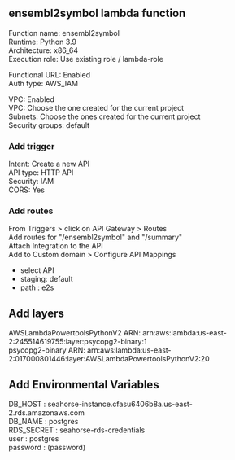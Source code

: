## ensembl2symbol lambda function
Function name: ensembl2symbol  
Runtime: Python 3.9  
Architecture: x86_64  
Execution role: Use existing role / lambda-role  

Functional URL: Enabled  
Auth type: AWS_IAM  

VPC: Enabled  
VPC: Choose the one created for the current project  
Subnets: Choose the ones created for the current project  
Security groups: default  

### Add trigger  
Intent: Create a new API  
API type: HTTP API  
Security: IAM  
CORS: Yes  

### Add routes
From Triggers > click on API Gateway > Routes  
Add routes for "/ensembl2symbol" and "/summary"  
Attach Integration to the API  
Add to Custom domain > Configure API Mappings  
- select API  
- staging: default  
- path : e2s  

## Add layers
AWSLambdaPowertoolsPythonV2 ARN: arn:aws:lambda:us-east-2:245514619755:layer:psycopg2-binary:1  
psycopg2-binary ARN: arn:aws:lambda:us-east-2:017000801446:layer:AWSLambdaPowertoolsPythonV2:20  

## Add Environmental Variables
DB_HOST : seahorse-instance.cfasu6406b8a.us-east-2.rds.amazonaws.com  
DB_NAME : postgres  
RDS_SECRET : seahorse-rds-credentials  
user : postgres  
password : (password)  